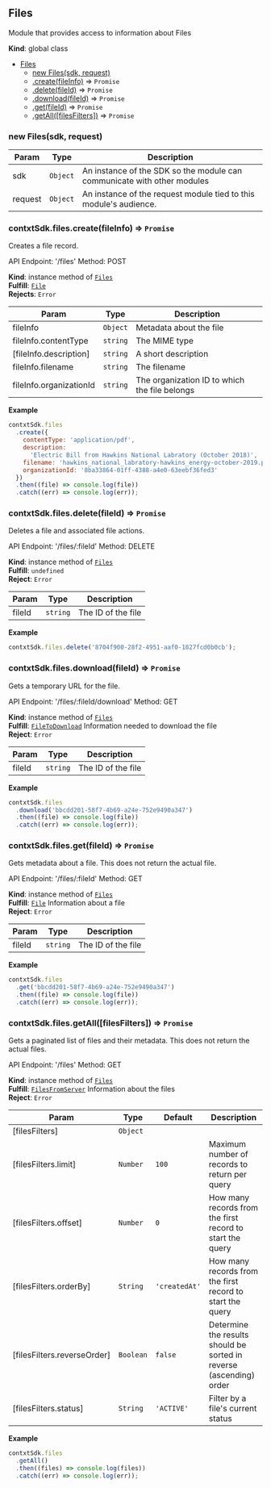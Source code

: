<a name="Files"></a>

## Files
Module that provides access to information about Files

**Kind**: global class  

* [Files](#Files)
    * [new Files(sdk, request)](#new_Files_new)
    * [.create(fileInfo)](#Files+create) ⇒ <code>Promise</code>
    * [.delete(fileId)](#Files+delete) ⇒ <code>Promise</code>
    * [.download(fileId)](#Files+download) ⇒ <code>Promise</code>
    * [.get(fileId)](#Files+get) ⇒ <code>Promise</code>
    * [.getAll([filesFilters])](#Files+getAll) ⇒ <code>Promise</code>

<a name="new_Files_new"></a>

### new Files(sdk, request)

| Param | Type | Description |
| --- | --- | --- |
| sdk | <code>Object</code> | An instance of the SDK so the module can communicate with other modules |
| request | <code>Object</code> | An instance of the request module tied to this module's audience. |

<a name="Files+create"></a>

### contxtSdk.files.create(fileInfo) ⇒ <code>Promise</code>
Creates a file record.

API Endpoint: '/files'
Method: POST

**Kind**: instance method of [<code>Files</code>](#Files)  
**Fulfill**: [<code>File</code>](./Typedefs.md#File)  
**Rejects**: <code>Error</code>  

| Param | Type | Description |
| --- | --- | --- |
| fileInfo | <code>Object</code> | Metadata about the file |
| fileInfo.contentType | <code>string</code> | The MIME type |
| [fileInfo.description] | <code>string</code> | A short description |
| fileInfo.filename | <code>string</code> | The filename |
| fileInfo.organizationId | <code>string</code> | The organization ID to which the   file belongs |

**Example**  
```js
contxtSdk.files
  .create({
    contentType: 'application/pdf',
    description:
      'Electric Bill from Hawkins National Labratory (October 2018)',
    filename: 'hawkins_national_labratory-hawkins_energy-october-2019.pdf',
    organizationId: '8ba33864-01ff-4388-a4e0-63eebf36fed3'
  })
  .then((file) => console.log(file))
  .catch((err) => console.log(err));
```
<a name="Files+delete"></a>

### contxtSdk.files.delete(fileId) ⇒ <code>Promise</code>
Deletes a file and associated file actions.

API Endpoint: '/files/:fileId'
Method: DELETE

**Kind**: instance method of [<code>Files</code>](#Files)  
**Fulfill**: <code>undefined</code>  
**Reject**: <code>Error</code>  

| Param | Type | Description |
| --- | --- | --- |
| fileId | <code>string</code> | The ID of the file |

**Example**  
```js
contxtSdk.files.delete('8704f900-28f2-4951-aaf0-1827fcd0b0cb');
```
<a name="Files+download"></a>

### contxtSdk.files.download(fileId) ⇒ <code>Promise</code>
Gets a temporary URL for the file.

API Endpoint: '/files/:fileId/download'
Method: GET

**Kind**: instance method of [<code>Files</code>](#Files)  
**Fulfill**: [<code>FileToDownload</code>](./Typedefs.md#FileToDownload) Information needed to download the file  
**Reject**: <code>Error</code>  

| Param | Type | Description |
| --- | --- | --- |
| fileId | <code>string</code> | The ID of the file |

**Example**  
```js
contxtSdk.files
  .download('bbcdd201-58f7-4b69-a24e-752e9490a347')
  .then((file) => console.log(file))
  .catch((err) => console.log(err));
```
<a name="Files+get"></a>

### contxtSdk.files.get(fileId) ⇒ <code>Promise</code>
Gets metadata about a file. This does not return the actual file.

API Endpoint: '/files/:fileId'
Method: GET

**Kind**: instance method of [<code>Files</code>](#Files)  
**Fulfill**: [<code>File</code>](./Typedefs.md#File) Information about a file  
**Reject**: <code>Error</code>  

| Param | Type | Description |
| --- | --- | --- |
| fileId | <code>string</code> | The ID of the file |

**Example**  
```js
contxtSdk.files
  .get('bbcdd201-58f7-4b69-a24e-752e9490a347')
  .then((file) => console.log(file))
  .catch((err) => console.log(err));
```
<a name="Files+getAll"></a>

### contxtSdk.files.getAll([filesFilters]) ⇒ <code>Promise</code>
Gets a paginated list of files and their metadata. This does not return
the actual files.

API Endpoint: '/files'
Method: GET

**Kind**: instance method of [<code>Files</code>](#Files)  
**Fulfill**: [<code>FilesFromServer</code>](./Typedefs.md#FilesFromServer) Information about the files  
**Reject**: <code>Error</code>  

| Param | Type | Default | Description |
| --- | --- | --- | --- |
| [filesFilters] | <code>Object</code> |  |  |
| [filesFilters.limit] | <code>Number</code> | <code>100</code> | Maximum number of records to return per query |
| [filesFilters.offset] | <code>Number</code> | <code>0</code> | How many records from the first record to start the query |
| [filesFilters.orderBy] | <code>String</code> | <code>&#x27;createdAt&#x27;</code> | How many records from the first record to start the query |
| [filesFilters.reverseOrder] | <code>Boolean</code> | <code>false</code> | Determine the results should be sorted in reverse (ascending) order |
| [filesFilters.status] | <code>String</code> | <code>&#x27;ACTIVE&#x27;</code> | Filter by a file's current status |

**Example**  
```js
contxtSdk.files
  .getAll()
  .then((files) => console.log(files))
  .catch((err) => console.log(err));
```
